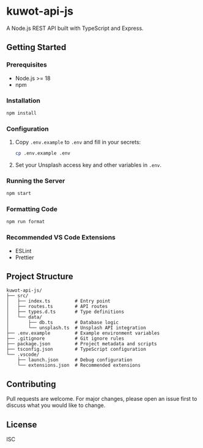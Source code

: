 # kuwot-api-js

A Node.js REST API built with TypeScript and Express.

## Getting Started

### Prerequisites

- Node.js >= 18
- npm

### Installation

```sh
npm install
```

### Configuration

1. Copy `.env.example` to `.env` and fill in your secrets:
   ```sh
   cp .env.example .env
   ```
2. Set your Unsplash access key and other variables in `.env`.

### Running the Server

```sh
npm start
```

### Formatting Code

```sh
npm run format
```

### Recommended VS Code Extensions

- ESLint
- Prettier

## Project Structure

```
kuwot-api-js/
├── src/
│   ├── index.ts         # Entry point
│   ├── routes.ts        # API routes
│   ├── types.d.ts       # Type definitions
│   └── data/
│       ├── db.ts        # Database logic
│       └── unsplash.ts  # Unsplash API integration
├── .env.example         # Example environment variables
├── .gitignore           # Git ignore rules
├── package.json         # Project metadata and scripts
├── tsconfig.json        # TypeScript configuration
└── .vscode/
    ├── launch.json      # Debug configuration
    └── extensions.json  # Recommended extensions
```

## Contributing

Pull requests are welcome. For major changes, please open an issue first to discuss what you would like to change.

## License

ISC
